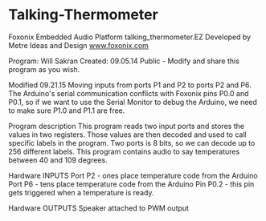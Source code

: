 # Talking-Thermometer

Foxonix Embedded Audio Platform
talking_thermometer.EZ
Developed by Metre Ideas and Design
www.foxonix.com

Program: Will Sakran
Created: 09.05.14
Public - Modify and share this program as you wish.

Modified 09.21.15
Moving inputs from ports P1 and P2 to ports P2 and P6. The Arduino's serial communication conflicts with Foxonix pins P0.0 and P0.1, so if we want to use the Serial Monitor to debug the Arduino, we need to make sure P1.0 and P1.1 are free. 

Program description
This program reads two input ports and stores the values in two registers. Those values are then decoded and used to call specific labels in the program. Two ports is 8 bits, so we can decode up to 256 different labels. This program contains audio to say temperatures between 40 and 109 degrees.

Hardware INPUTS
Port P2 - ones place temperature code from the Arduino
Port P6 - tens place temperature code from the Arduino
Pin P0.2 - this pin gets triggered when a temperature is ready.

Hardware OUTPUTS
Speaker attached to PWM output
